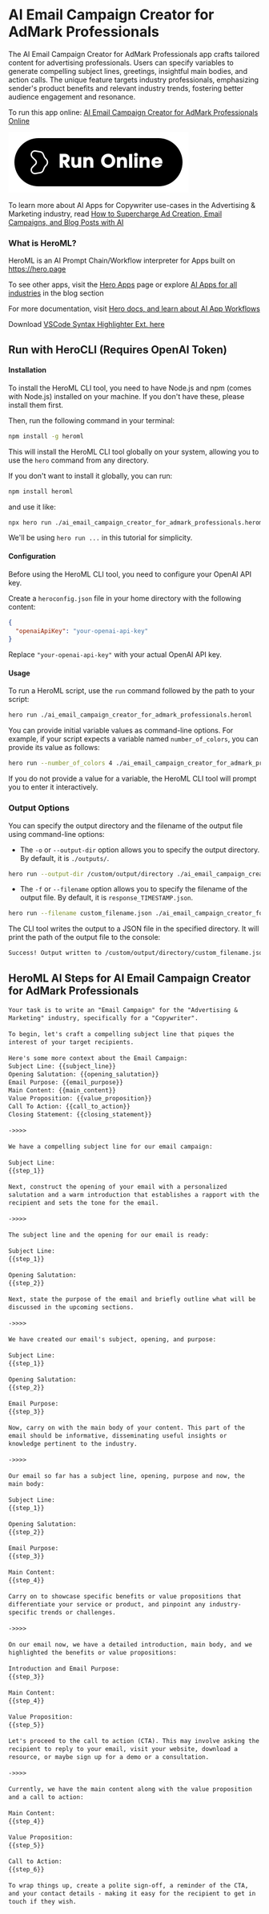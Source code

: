 # AI Email Campaign Creator for AdMark Professionals

The AI Email Campaign Creator for AdMark Professionals app crafts tailored content for advertising professionals. Users can specify variables to generate compelling subject lines, greetings, insightful main bodies, and action calls. The unique feature targets industry professionals, emphasizing sender's product benefits and relevant industry trends, fostering better audience engagement and resonance.

To run this app online: [AI Email Campaign Creator for AdMark Professionals Online](https://hero.page/app/ai-email-campaign-creator-for-admark-professionals-admark-content-and-insight-generator/sOkBpq0QcjHA2CPDHozp)

[![Run AI Email Campaign Creator for AdMark Professionals Online](/assets/run.svg)](https://hero.page/app/ai-email-campaign-creator-for-admark-professionals-admark-content-and-insight-generator/sOkBpq0QcjHA2CPDHozp)

To learn more about AI Apps for Copywriter use-cases in the Advertising & Marketing industry, read [How to Supercharge Ad Creation, Email Campaigns, and Blog Posts with AI](https://hero.page/blog/ai/advertising-and-marketing/how-to-supercharge-ad-creation-email-campaigns-and-blog-posts-with-ai/170716)

### What is HeroML?
HeroML is an AI Prompt Chain/Workflow interpreter for Apps built on https://hero.page 

To see other apps, visit the [Hero Apps](https://hero.page/apps) page or explore [AI Apps for all industries](https://hero.page/blog) in the blog section

For more documentation, visit [Hero docs, and learn about AI App Workflows](https://hero.page/tutorials/introduction-to-heroml)

Download [VSCode Syntax Highlighter Ext. here](https://marketplace.visualstudio.com/items?itemName=hero-page.heroml)

## Run with HeroCLI (Requires OpenAI Token)

#### Installation

To install the HeroML CLI tool, you need to have Node.js and npm (comes with Node.js) installed on your machine. If you don't have these, please install them first. 

Then, run the following command in your terminal:

```bash
npm install -g heroml
```

This will install the HeroML CLI tool globally on your system, allowing you to use the `hero` command from any directory.

If you don't want to install it globally, you can run:

```bash
npm install heroml
```

and use it like:

```bash
npx hero run ./ai_email_campaign_creator_for_admark_professionals.heroml
```

We'll be using `hero run ...` in this tutorial for simplicity.

#### Configuration

Before using the HeroML CLI tool, you need to configure your OpenAI API key. 

Create a `heroconfig.json` file in your home directory with the following content:

```json
{
  "openaiApiKey": "your-openai-api-key"
}
```

Replace `"your-openai-api-key"` with your actual OpenAI API key.

#### Usage

To run a HeroML script, use the `run` command followed by the path to your script:

```bash
hero run ./ai_email_campaign_creator_for_admark_professionals.heroml
```

You can provide initial variable values as command-line options. For example, if your script expects a variable named `number_of_colors`, you can provide its value as follows:

```bash
hero run --number_of_colors 4 ./ai_email_campaign_creator_for_admark_professionals.heroml
```

If you do not provide a value for a variable, the HeroML CLI tool will prompt you to enter it interactively.

### Output Options

You can specify the output directory and the filename of the output file using command-line options:

- The `-o` or `--output-dir` option allows you to specify the output directory. By default, it is `./outputs/`.

```bash
hero run --output-dir /custom/output/directory ./ai_email_campaign_creator_for_admark_professionals.heroml
```

- The `-f` or `--filename` option allows you to specify the filename of the output file. By default, it is `response_TIMESTAMP.json`.

```bash
hero run --filename custom_filename.json ./ai_email_campaign_creator_for_admark_professionals.heroml
```

The CLI tool writes the output to a JSON file in the specified directory. It will print the path of the output file to the console:

```bash
Success! Output written to /custom/output/directory/custom_filename.json
```


## HeroML AI Steps for AI Email Campaign Creator for AdMark Professionals
```
Your task is to write an "Email Campaign" for the "Advertising & Marketing" industry, specifically for a "Copywriter". 

To begin, let's craft a compelling subject line that piques the interest of your target recipients.

Here's some more context about the Email Campaign:
Subject Line: {{subject_line}}
Opening Salutation: {{opening_salutation}}
Email Purpose: {{email_purpose}}
Main Content: {{main_content}}
Value Proposition: {{value_proposition}}
Call To Action: {{call_to_action}}
Closing Statement: {{closing_statement}}

->>>>

We have a compelling subject line for our email campaign:

Subject Line:
{{step_1}}

Next, construct the opening of your email with a personalized salutation and a warm introduction that establishes a rapport with the recipient and sets the tone for the email.

->>>>

The subject line and the opening for our email is ready:

Subject Line:
{{step_1}}

Opening Salutation:
{{step_2}}

Next, state the purpose of the email and briefly outline what will be discussed in the upcoming sections.

->>>>

We have created our email's subject, opening, and purpose:

Subject Line:
{{step_1}}

Opening Salutation:
{{step_2}}

Email Purpose:
{{step_3}}

Now, carry on with the main body of your content. This part of the email should be informative, disseminating useful insights or knowledge pertinent to the industry.

->>>>

Our email so far has a subject line, opening, purpose and now, the main body:

Subject Line:
{{step_1}}

Opening Salutation:
{{step_2}}

Email Purpose:
{{step_3}}

Main Content:
{{step_4}}

Carry on to showcase specific benefits or value propositions that differentiate your service or product, and pinpoint any industry-specific trends or challenges.

->>>>

On our email now, we have a detailed introduction, main body, and we highlighted the benefits or value propositions:

Introduction and Email Purpose:
{{step_3}}

Main Content:
{{step_4}}

Value Proposition:
{{step_5}}

Let's proceed to the call to action (CTA). This may involve asking the recipient to reply to your email, visit your website, download a resource, or maybe sign up for a demo or a consultation.

->>>>

Currently, we have the main content along with the value proposition and a call to action:

Main Content:
{{step_4}}

Value Proposition:
{{step_5}}

Call to Action:
{{step_6}}

To wrap things up, create a polite sign-off, a reminder of the CTA, and your contact details - making it easy for the recipient to get in touch if they wish.


```

